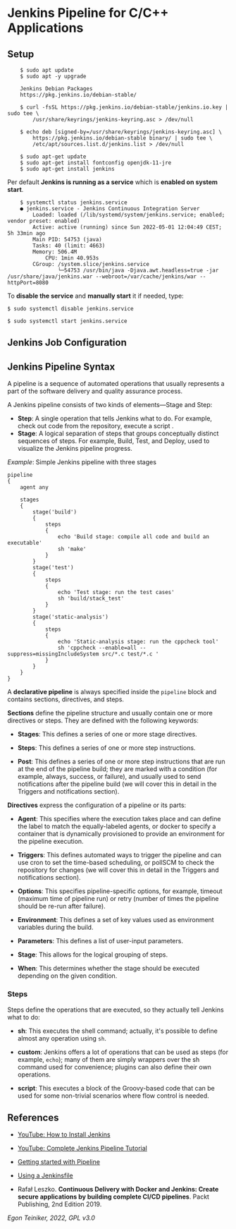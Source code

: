 # Jenkins Pipeline for C/C++ Applications

## Setup
```
    $ sudo apt update
    $ sudo apt -y upgrade

    Jenkins Debian Packages
    https://pkg.jenkins.io/debian-stable/

    $ curl -fsSL https://pkg.jenkins.io/debian-stable/jenkins.io.key | sudo tee \
        /usr/share/keyrings/jenkins-keyring.asc > /dev/null

    $ echo deb [signed-by=/usr/share/keyrings/jenkins-keyring.asc] \
        https://pkg.jenkins.io/debian-stable binary/ | sudo tee \
        /etc/apt/sources.list.d/jenkins.list > /dev/null

    $ sudo apt-get update
    $ sudo apt-get install fontconfig openjdk-11-jre
    $ sudo apt-get install jenkins
```

Per default **Jenkins is running as a service** which is **enabled on system start**.
```
	$ systemctl status jenkins.service
	● jenkins.service - Jenkins Continuous Integration Server
		Loaded: loaded (/lib/systemd/system/jenkins.service; enabled; vendor preset: enabled)
		Active: active (running) since Sun 2022-05-01 12:04:49 CEST; 5h 33min ago
	    Main PID: 54753 (java)
		Tasks: 40 (limit: 4663)
		Memory: 506.4M
			CPU: 1min 40.953s
		CGroup: /system.slice/jenkins.service
				└─54753 /usr/bin/java -Djava.awt.headless=true -jar /usr/share/java/jenkins.war --webroot=/var/cache/jenkins/war --httpPort=8080
```


To **disable the service** and **manually start** it if needed, type:
```
$ sudo systemctl disable jenkins.service

$ sudo systemctl start jenkins.service
```



## Jenkins Job Configuration


## Jenkins Pipeline Syntax

A pipeline is a sequence of automated operations that usually represents a part of the software delivery and quality assurance process.

A Jenkins pipeline consists of two kinds of elements—Stage and Step:
* **Step**: A single operation that tells Jenkins what to do.
	For example, check out code from the repository, execute a script .
* **Stage**: A logical separation of steps that groups conceptually distinct sequences of steps.
 	For example, Build, Test, and Deploy, used to visualize the Jenkins pipeline progress.

_Example_: Simple Jenkins pipeline with three stages
```
pipeline 
{
    agent any 
    
    stages 
    {
        stage('build') 
        {
            steps 
            {
                echo 'Build stage: compile all code and build an executable' 
                sh 'make'
            }
        }
        stage('test') 
        {
            steps 
            {
                echo 'Test stage: run the test cases' 
               	sh 'build/stack_test'
            }
        }
        stage('static-analysis') 
        {
            steps 
            {
                echo 'Static-analysis stage: run the cppcheck tool' 
               	sh 'cppcheck --enable=all --suppress=missingIncludeSystem src/*.c test/*.c '
            }
        }
    }
}
```

A **declarative pipeline** is always specified inside the `pipeline` block and contains sections, directives, and steps.

**Sections** define the pipeline structure and usually contain one or more directives or steps. They are defined with the following keywords: 

* **Stages**: This defines a series of one or more stage directives.

* **Steps**: This defines a series of one or more step instructions.

* **Post**: This defines a series of one or more step instructions that are run at the end of the pipeline build; they are marked with a condition (for example, always, success, or failure), and usually used to send notifications after the pipeline build (we will cover this in detail in the Triggers and notifications section).


**Directives** express the configuration of a pipeline or its parts: 

* **Agent**: This specifies where the execution takes place and can define the label to match the equally-labeled agents, or docker to specify a container that is dynamically provisioned to provide an environment for the pipeline execution. 

* **Triggers**: This defines automated ways to trigger the pipeline and can use cron to set the time-based scheduling, or pollSCM to check the repository for changes (we will cover this in detail in the Triggers and notifications section).

* **Options**: This specifies pipeline-specific options, for example, timeout (maximum time of pipeline run) or retry (number of times the pipeline should be re-run after failure).

* **Environment**: This defines a set of key values used as environment variables during the build.

* **Parameters**: This defines a list of user-input parameters.

* **Stage**: This allows for the logical grouping of steps.

* **When**: This determines whether the stage should be executed depending on the given condition.

### Steps 

Steps define the operations that are executed, so they actually tell Jenkins what to do: 

* **sh**: This executes the shell command; actually, it's possible to define almost any operation using `sh`. 

* **custom**: Jenkins offers a lot of operations that can be used as steps (for example, `echo`); many of them are simply wrappers over the sh command used for convenience; plugins can also define their own operations.

* **script**: This executes a block of the Groovy-based code that can be used for some non-trivial scenarios where flow control is needed.


## References

* [YouTube: How to Install Jenkins](https://youtu.be/CEyfsQq3QEM)
* [YouTube: Complete Jenkins Pipeline Tutorial](https://youtu.be/7KCS70sCoK0)

* [Getting started with Pipeline](https://www.jenkins.io/doc/book/pipeline/getting-started/)

* [Using a Jenkinsfile](https://www.jenkins.io/doc/book/pipeline/jenkinsfile/)

* Rafał Leszko. **Continuous Delivery with Docker and Jenkins: Create secure applications by building complete CI/CD pipelines**. Packt Publishing, 2nd Edition 2019.

*Egon Teiniker, 2022, GPL v3.0* 
		